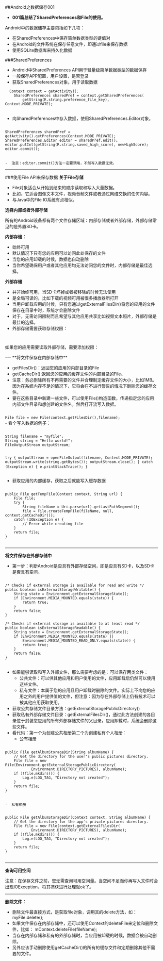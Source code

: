 ##Android之数据储存001
-  **001篇总结了SharedPreferences和File的使用。**

Android中的数据储存主要包括如下几项：

-  在SharedPreferences中保存简单数据类型的键值对
-  在Android的文件系统在保存任意文件，即通过file来保存数据
-  使用SQLite数据库来持久化数据


###SharedPreferences
- Android中SharedPreferences API用于轻量级简单数据类型的数据保存
- 一般保存APP配置，用户设置，是否登录
- 获取SharedPreferences对象，用于读取数据
<pre>
<code>	Context context = getActivity();
	SharedPreferences sharedPref = context.getSharedPreferences(
        getString(R.string.preference_file_key), Context.MODE_PRIVATE);
</code>
</pre>
- 向SharedPreferences中存入数据，使用SharedPreferences.Editor对象。

<pre>
<code>
SharedPreferences sharedPref = getActivity().getPreferences(Context.MODE_PRIVATE);
SharedPreferences.Editor editor = sharedPref.edit();
editor.putInt(getString(R.string.saved_high_score), newHighScore);
editor.commit();
</code>
</pre>
	-  注意：editor.commit()方法一定要调用，不然写入数据无效。
	
---
###使用File API来保存数据
**关于File存储**

-  File对象适合从开始到结束的顺序读取和写入大量数据。
-  比如，它适合图像文本文件，视频音频文件或者通过网络交换的任何内容。
-  与Java中的File IO系统有点相似。

**选择内部或者外部存储**

所有的Android设备都有两个文件存储区域：内部存储或者外部存储，外部存储常见的是外置SD卡。

**内部存储：**

-  始终可用
-  默认情况下只有您的应用可以访问此处保存的文件
-  当您的应用卸载的时候，数据也自动删除
-  当你希望确保用户或者其他应用均无法访问您的文件时，内部存储是最佳选择。

**外部存储**

-  并非始终可用，当SD卡坏掉或者被移除的时候无法使用
-  是全局可读的，比如下载的视频可用被很多播放器所打开
-  当用户卸载应用的时候，只有您通过getExternalFilesDir()将您的应用的文件保存在目录中时，系统才会删除文件
-  对于，无需访问限制而且希望与其他应用共享比如视频文本照片，外部存储是最佳的选择。
-  外部存储需要获取存储权限：
<code>
<uses-permission android:name="android.permission.WRITE_EXTERNAL_STORAGE" />
</code>
如果您的应用需要读取外部存储，需要添加权限：
<code>
<uses-permission android:name="android.permission.READ_EXTERNAL_STORAGE" />
</code>
---
**将文件保存在内部存储中**

- getFilesDir()：返回您的应用的内部目录的File
-  getCacheDir():返回您的应用的缓存文件的内部目录的File。
-  注意：务必删除所有不再需要的文件并合理制定缓存文件的大小，比如1MB。因为在系统内存不足的情况下，它将会在不进行警告的情况下删除您的缓存文件。
-  要在这些目录中新建一些文件，可以使用File()构造函数，传递指定您的应用内部文件目录和想创建的文件名。然后打开流写入数据。
<code>
File file = new File(context.getFilesDir(),filename);
</code>
- 看个写入数据的例子：
<pre><code>
String filename = "myfile";
String string = "Hello world!";
FileOutputStream outputStream;

try {
  outputStream = openFileOutput(filename, Context.MODE_PRIVATE);
  outputStream.write(string.getBytes());
  outputStream.close();
} catch (Exception e) {
  e.printStackTrace();
}
</code>
</pre>
-  获取应用的内部缓存，获取之后就能写入缓存数据
<pre>
<code>
public File getTempFile(Context context, String url) {
    File file;
    try {
        String fileName = Uri.parse(url).getLastPathSegment();
        file = File.createTempFile(fileName, null, context.getCacheDir());
    catch (IOException e) {
        // Error while creating file
    }
    return file;
}
</code>
</pre>

---
**将文件保存在外部存储中**

-  第一步：判断Android是否具有外部存储空间，即是否具有SD卡，以及SD卡是否具有空间。
<pre>
<code>
/* Checks if external storage is available for read and write */
public boolean isExternalStorageWritable() {
    String state = Environment.getExternalStorageState();
    if (Environment.MEDIA_MOUNTED.equals(state)) {
        return true;
    }
    return false;
}

/* Checks if external storage is available to at least read */
public boolean isExternalStorageReadable() {
    String state = Environment.getExternalStorageState();
    if (Environment.MEDIA_MOUNTED.equals(state) ||
        Environment.MEDIA_MOUNTED_READ_ONLY.equals(state)) {
        return true;
    }
    return false;
}
</code>
</pre>
-  如果能够读取和写入外部文件，那么需要考虑的是：可以保存两类文件：
	-  公共文件：可以供其他应用和用户使用的文件，应用卸载后仍然可以使用这些文件。
	-  私有文件：本属于您的应用且用户卸载时删除的文件。实际上不向您的应用之外的用户提供值的文件，但注意：因为存在外部存储上仍有技术可以被其他应用获取使用。
- 获取公共存储文件目录方法：getExternalStoragePublicDirectory()
- 获取私有外部存储文件目录：getExternalFilesDir()，通过此方法创建的各目录位于封装您应用的所有外部存储文件的父目录，应用卸载时，系统会删除这些文件。
- 看代码：第一个为创建公共相册第二个为创建私有个人相册：
	-  公有相册
<pre>
<code>
public File getAlbumStorageDir(String albumName) {
    // Get the directory for the user's public pictures directory. 
    File file = new File(Environment.getExternalStoragePublicDirectory(
            Environment.DIRECTORY_PICTURES), albumName);
    if (!file.mkdirs()) {
        Log.e(LOG_TAG, "Directory not created");
    }
    return file;
}
</code>
</pre>
	-  私有相册
<pre>
<code>
public File getAlbumStorageDir(Context context, String albumName) {
    // Get the directory for the app's private pictures directory. 
    File file = new File(context.getExternalFilesDir(
            Environment.DIRECTORY_PICTURES), albumName);
    if (!file.mkdirs()) {
        Log.e(LOG_TAG, "Directory not created");
    }
    return file;
}
</code>
</pre>
---

**查询可用空间**

注意：在保存文件之前，您无需查询可用空间量。当空间不足而你再写入文件时会出现IOException，将其捕获进行处理就ok了。

---
**删除文件：**

-  删除文件最直接方式，是获取file对象，调用其的delete方法，如：
	myFile.delete();
-  如果文件保存在内部存储中，还可以使用Context的deleteFile来定位和删除文件，比如：
	mContext.deleteFile(fileName);
-  当存在内部存储和私有的外部存储时，当应用被卸载的时候，数据会被自动删除。
-  另外应该手动删除使用getCacheDir()的所有的缓存文件和定期删除其他不需要的文件。

